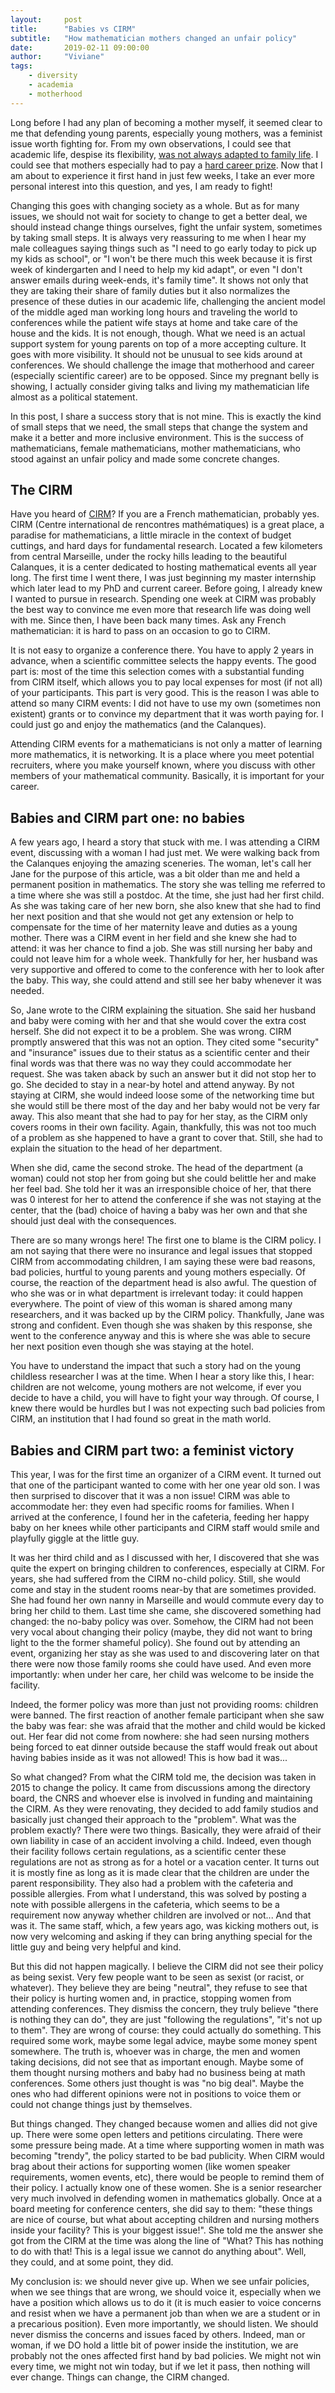 ```yaml
---
layout:     post
title:      "Babies vs CIRM"
subtitle:   "How mathematician mothers changed an unfair policy"
date:       2019-02-11 09:00:00
author:     "Viviane"
tags: 
    - diversity
    - academia
    - motherhood
---
```


Long before I had any plan of becoming a mother myself, it seemed clear to me that defending young parents, especially young mothers, was a feminist issue worth fighting for. From my own observations, I could see that academic life, despise its flexibility, [was not always adapted to family life](https://psawomenpolitics.com/2016/02/26/academia-and-motherhood-the-impossible-combination-of-parenthood-and-womanhood/). I could see that mothers especially had to pay a [hard career prize](http://curt-rice.com/2011/12/08/the-motherhood-penalty-its-not-children-that-slow-mothers-down/). Now that I am about to experience it first hand in just few weeks, I take an ever more personal interest into this question, and yes, I am ready to fight!

Changing this goes with changing society as a whole. But as for many issues, we should not wait for society to change to get a better deal, we should instead change things ourselves, fight the unfair system, sometimes by taking small steps. It is always very reassuring to me when I hear my male colleagues saying things such as "I need to go early today to pick up my kids as school", or "I won't be there much this week because it is first week of kindergarten and I need to help my kid adapt", or even "I don't answer emails during week-ends, it's family time". It shows not only that they are taking their share of family duties but it also normalizes the presence of these duties in our academic life, challenging the ancient model of the middle aged man working long hours and traveling the world to conferences while the patient wife stays at home and take care of the house and the kids. It is not enough, though. What we need is an actual support system for young parents on top of a more accepting culture. It goes with more visibility. It should not be unusual to see kids around at conferences. We should challenge the image that motherhood and career (especially scientific career) are to be opposed. Since my pregnant belly is showing, I actually consider giving talks and living my mathematician life almost as a political statement. 

In this post, I share a success story that is not mine. This is exactly the kind of small steps that we need, the small steps that change the system and make it a better and more inclusive environment. This is the success of mathematicians, female mathematicians, mother mathematicians, who stood against an unfair policy and made some concrete changes.

## The CIRM

Have you heard of [CIRM](https://www.cirm-math.fr/)? If you are a French mathematician, probably yes. CIRM (Centre international de rencontres mathématiques) is a great place, a paradise for mathematicians, a little miracle in the context of budget cuttings, and hard days for fundamental research. Located a few kilometers from central Marseille, under the rocky hills leading to the beautiful Calanques, it is a center dedicated to hosting mathematical events all year long. The first time I went there, I was just beginning my master internship which later lead to my PhD and current career. Before going, I already knew I wanted to pursue in research. Spending one week at CIRM was probably the best way to convince me even more that research life was doing well with me. Since then, I have been back many times. Ask any French mathematician: it is hard to pass on an occasion to go to CIRM. 

It is not easy to organize a conference there. You have to apply 2 years in advance, when a scientific committee selects the happy events. The good part is: most of the time this selection comes with a substantial funding from CIRM itself, which allows you to pay local expenses for most (if not all) of your participants. This part is very good. This is the reason I was able to attend so many CIRM events: I did not have to use my own (sometimes non existent) grants or to convince my department that it was worth paying for. I could just go and enjoy the mathematics (and the Calanques).

Attending CIRM events for a mathematicians is not only a matter of learning more mathematics, it is networking. It is a place where you meet potential recruiters, where you make yourself known, where you discuss with other members of your mathematical community. Basically, it is important for your career.

## Babies and CIRM part one: no babies

A few years ago, I heard a story that stuck with me. I was attending a CIRM event, discussing with a woman I had just met. We were walking back from the Calanques enjoying the amazing sceneries. The woman, let's call her Jane for the purpose of this article, was a bit older than me and held a permanent position in mathematics. The story she was telling me referred to a time where she was still a postdoc. At the time, she just had her first child. As she was taking care of her new born, she also knew that she had to find her next position and that she would not get any extension or help to compensate for the time of her maternity leave and duties as a young mother. There was a CIRM event in her field and she knew she had to attend: it was her chance to find a job. She was still nursing her baby and could not leave him for a whole week. Thankfully for her, her husband was very supportive and offered to come to the conference with her to look after the baby. This way, she could attend and still see her baby whenever it was needed. 

So, Jane wrote to the CIRM explaining the situation. She said her husband and baby were coming with her and that she would cover the extra cost herself. She did not expect it to be a problem. She was wrong. CIRM promptly answered that this was not an option. They cited some "security" and "insurance" issues due to their status as a scientific center and their final words was that there was no way they could accommodate her request. She was taken aback by such an answer but it did not stop her to go. She decided to stay in a near-by hotel and attend anyway. By not staying at CIRM, she would indeed loose some of the networking time but she would still be there most of the day and her baby would not be very far away. This also meant that she had to pay for her stay, as the CIRM only covers rooms in their own facility. Again, thankfully, this was not too much of a problem as she happened to have a grant to cover that. Still, she had to explain the situation to the head of her department.

When she did, came the second stroke. The head of the department (a woman) could not stop her from going but she could belittle her and make her feel bad. She told her it was an irresponsible choice of her, that there was 0 interest for her to attend the conference if she was not staying at the center, that the (bad) choice of having a baby was her own and that she should just deal with the consequences. 

There are so many wrongs here! The first one to blame is the CIRM policy. I am not saying that there were no insurance and legal issues that stopped CIRM from accommodating children, I am saying these were bad reasons, bad policies, hurtful to young parents and young mothers especially. Of course, the reaction of the department head is also awful. The question of who she was or in what department is irrelevant today: it could happen everywhere. The point of view of this woman is shared among many researchers, and it was backed up by the CIRM policy. Thankfully, Jane was strong and confident. Even though she was shaken by this response, she went to the conference anyway and this is where she was able to secure her next position even though she was staying at the hotel.

You have to understand the impact that such a story had on the young childless researcher I was at the time. When I hear a story like this, I hear: children are not welcome, young mothers are not welcome, if ever you decide to have a child, you will have to fight your way through. Of course, I knew there would be hurdles but I was not expecting such bad policies from CIRM, an institution that I had found so great in the math world. 

## Babies and CIRM part two: a feminist victory

This year, I was for the first time an organizer of a CIRM event. It turned out that one of the participant wanted to come with her one year old son. I was then surprised to discover that it was a non issue! CIRM was able to accommodate her: they even had specific rooms for families. When I arrived at the conference, I found her in the cafeteria, feeding her happy baby on her knees while other participants and CIRM staff would smile and playfully giggle at the little guy. 

It was her third child and as I discussed with her, I discovered that she was quite the expert on bringing children to conferences, especially at CIRM. For years, she had suffered from the CIRM no-child policy. Still, she would come and stay in the student rooms near-by that are sometimes provided. She had found her own nanny in Marseille and would commute every day to bring her child to them. Last time she came, she discovered something had changed: the no-baby policy was over. Somehow, the CIRM had not been very vocal about changing their policy (maybe, they did not want to bring light to the the former shameful policy). She found out by attending an event, organizing her stay as she was used to and discovering later on that there were now those family rooms she could have used. And even more importantly: when under her care, her child was welcome to be inside the facility.

Indeed, the former policy was more than just not providing rooms: children were banned. The first reaction of another female participant when she saw the baby was fear: she was afraid that the mother and child would be kicked out. Her fear did not come from nowhere: she had seen nursing mothers being forced to eat dinner outside because the staff would freak out about having babies inside as it was not allowed! This is how bad it was...

So what changed? From what the CIRM told me, the decision was taken in 2015 to change the policy. It came from discussions among the directory board, the CNRS and whoever else is involved in funding and maintaining the CIRM. As they were renovating, they decided to add family studios and basically just changed their approach to the "problem". What was the problem exactly? There were two things. Basically, they were afraid of their own liability in case of an accident involving a child. Indeed, even though their facility follows certain regulations, as a scientific center these regulations are not as strong as for a hotel or a vacation center. It turns out it is mostly fine as long as it is made clear that the children are under the parent responsibility. They also had a problem with the cafeteria and possible allergies. From what I understand, this was solved by posting a note with possible allergens in the cafeteria, which seems to be a requirement now anyway whether children are involved or not... And that was it. The same staff, which, a few years ago, was kicking mothers out, is now very welcoming and asking if they can bring anything special for the little guy and being very helpful and kind. 

But this did not happen magically. I believe the CIRM did not see their policy as being sexist. Very few people want to be seen as sexist (or racist, or whatever). They believe they are being "neutral", they refuse to see that their policy is hurting women and, in practice, stopping women from attending conferences. They dismiss the concern, they truly believe "there is nothing they can do", they are just "following the regulations", "it's not up to them". They are wrong of course: they could actually do something. This required some work, maybe some legal advice, maybe some money spent somewhere. The truth is, whoever was in charge, the men and women taking decisions, did not see that as important enough. Maybe some of them thought nursing mothers and baby had no business being at math conferences. Some others just thought is was "no big deal". Maybe the ones who had different opinions were not in positions to voice them or could not change things just by themselves.

But things changed. They changed because women and allies did not give up. There were some open letters and petitions circulating. There were some pressure being made. At a time where supporting women in math was becoming "trendy", the policy started to be bad publicity. When CIRM would brag about their actions for supporting women (like women speaker requirements, women events, etc), there would be people to remind them of their policy. I actually know one of these women. She is a senior researcher very much involved in defending women in mathematics globally. Once at a board meeting for conference centers, she did say to them: "these things are nice of course, but what about accepting children and nursing mothers inside your facility? This is your biggest issue!". She told me the answer she got from the CIRM at the time was along the line of "What? This has nothing to do with that! This is a legal issue we cannot do anything about". Well, they could, and at some point, they did.

My conclusion is: we should never give up. When we see unfair policies, when we see things that are wrong, we should voice it, especially when we have a position which allows us to do it (it is much easier to voice concerns and resist when we have a permanent job than when we are a student or in a precarious position). Even more importantly, we should listen. We should never dismiss the concerns and issues faced by others. Indeed, man or woman, if we DO hold a little bit of power inside the institution, we are probably not the ones affected first hand by bad policies. We might not win every time, we might not win today, but if we let it pass, then nothing will ever change. Things can change, the CIRM changed.


